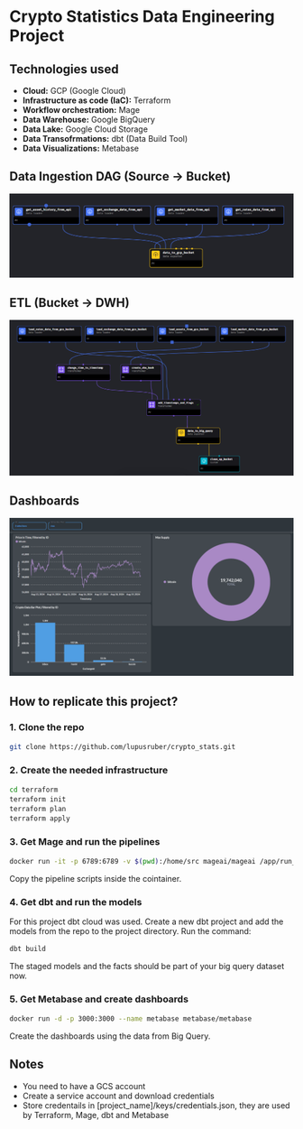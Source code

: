 # Crypto Statistics Data Engineering Project

## Technologies used

- **Cloud:** GCP (Google Cloud)
- **Infrastructure as code (IaC):** Terraform
- **Workflow orchestration:** Mage
- **Data Warehouse:** Google BigQuery
- **Data Lake:** Google Cloud Storage
- **Data Transofrmations:** dbt (Data Build Tool)
- **Data Visualizations:** Metabase

## Data Ingestion DAG (Source -> Bucket)
![Data Ingestion DAG](https://github.com/lupusruber/crypto_stats/blob/master/Images/Data%20Ingestion%20DAG.png)

## ETL (Bucket -> DWH)
![ETL DAG](https://github.com/lupusruber/crypto_stats/blob/master/Images/ETL%20Pipeline.png)

## Dashboards
![Dashboard](https://github.com/lupusruber/crypto_stats/blob/master/Images/Dashboard.png.png)

## How to replicate this project?

### 1. Clone the repo
```bash
git clone https://github.com/lupusruber/crypto_stats.git
```

### 2. Create the needed infrastructure
```bash
cd terraform
terraform init
terraform plan
terraform apply
```
### 3. Get Mage and run the pipelines
```bash
docker run -it -p 6789:6789 -v $(pwd):/home/src mageai/mageai /app/run_app.sh mage start [project_name]
```
Copy the pipeline scripts inside the cointainer.

### 4. Get dbt and run the models
For this project dbt cloud was used.
Create a new dbt project and add the models from the repo to the project directory.
Run the command:
```bash
dbt build
```
The staged models and the facts should be part of your big query dataset now.

### 5. Get Metabase and create dashboards
```bash
docker run -d -p 3000:3000 --name metabase metabase/metabase
```
Create the dashboards using the data from Big Query.

## Notes
- You need to have a GCS account
- Create a service account and download credentials
- Store credentails in [project_name]/keys/credentials.json, they are used by Terraform, Mage, dbt and Metabase


